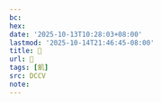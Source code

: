 ```yaml
---
bc:
hex:
date: '2025-10-13T10:28:03+08:00'
lastmod: '2025-10-14T21:46:45-08:00'
title: 􂗗
url: 􂗗
tags: [飢]
src: DCCV
note:
---
```

